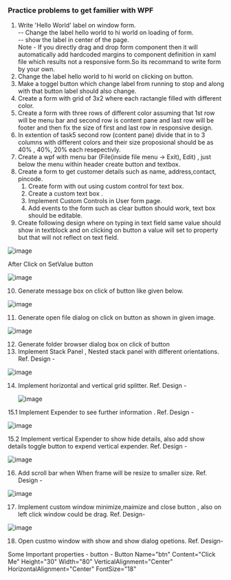 ### Practice problems to get familier with WPF
1. Write 'Hello World' label on window form.   
-- Change the label hello world to hi world on loading of form.  
-- show the label in center of the page.  
Note - If you directly drag and drop form component then it will automatically add hardcoded margins to component  definition in xaml file which results not a responsive form.So its recommand to write form by your own.
2. Change the label hello world to hi world on clicking on button.
3. Make a toggel button which change label from running to stop and along with that button label should also change.
4. Create a form with grid of 3x2 where each ractangle filled with different color.
5. Create a form with three rows of different color assuming that 1st row will be menu bar and second row is content pane and last row will be footer and then fix the size of first and last row in responsive design. 
6. In extention of task5 second row (content pane) divide that in to 3 columns with different colors and their size proposional should be as 40% , 40%, 20% each resepectivly.
7. Create a wpf with menu bar (File(inside file menu -> Exit), Edit) , just below the menu within header create button and textbox.
8. Create a form to get customer details such as name, address,contact, pincode.
    1. Create form with out using custom control for text box.
    2. Create a custom text box .
    3. Implement Custom Controls in User form page.
    4. Add events to the form such as clear button should work, text box should be editable.  
9. Create following design where on typing in text field same value should show in textblock and on clicking on button a value will set to property but that will not reflect on text field.
    
![image](https://github.com/codewithheeren/.Net/assets/87074236/a5bc8f16-20fe-4a0c-a78d-230e49e78b19)

After Click on SetValue button  

![image](https://github.com/codewithheeren/.Net/assets/87074236/e234a843-0d63-46e1-a786-d365658e63ea)

10. Generate message box on click of button like given below.
    
![image](https://github.com/codewithheeren/.Net/assets/87074236/4c209c47-8953-43d1-8851-33367ad64cef)


11. Generate open file dialog on click on button as shown in given image.

![image](https://github.com/codewithheeren/.Net/assets/87074236/1064547e-64af-4a08-9b7c-0b9276074ffb)  

12. Generate folder browser dialog box on click of button
13. Implement Stack Panel , Nested stack panel with different orientations. Ref. Design -

![image](https://github.com/codewithheeren/.Net/assets/87074236/904caa42-d6de-4aa0-9b3b-efe6c22a7560)  

14. Implement horizontal and vertical grid splitter. Ref. Design -

    ![image](https://github.com/codewithheeren/.Net/assets/87074236/33e1e718-3ded-401b-9510-a373da002ea1)

15.1 Implement Expender to see further information . Ref. Design -    

![image](https://github.com/codewithheeren/.Net/assets/87074236/8d2a0f57-52ae-4b4e-932d-49d5f05cba5f)  

15.2 Implement vertical Expender to show hide details, also add show details toggle button to expend vertical expender.  Ref. Design -    

![image](https://github.com/codewithheeren/.Net/assets/87074236/417d5fe4-df98-46cd-b4c1-a874dbec8939)  

16. Add scroll bar when When frame will be resize to smaller size. Ref. Design -  

![image](https://github.com/codewithheeren/.Net/assets/87074236/115cbc50-b2c9-4419-861d-3a23d55c28b0)

17. Implement custom window minimize,maimize and close button , also on left click window could be drag. Ref. Design-

![image](https://github.com/codewithheeren/.Net/assets/87074236/208e9542-cfde-4adc-924c-4586868e6c24)

18. Open custmo window with show and show dialog opetions. Ref. Design-  







Some Important properties - 
button -
Button Name="btn" Content="Click Me" Height="30" Width="80"  VerticalAlignment="Center" HorizontalAlignment="Center"
FontSize="18"
